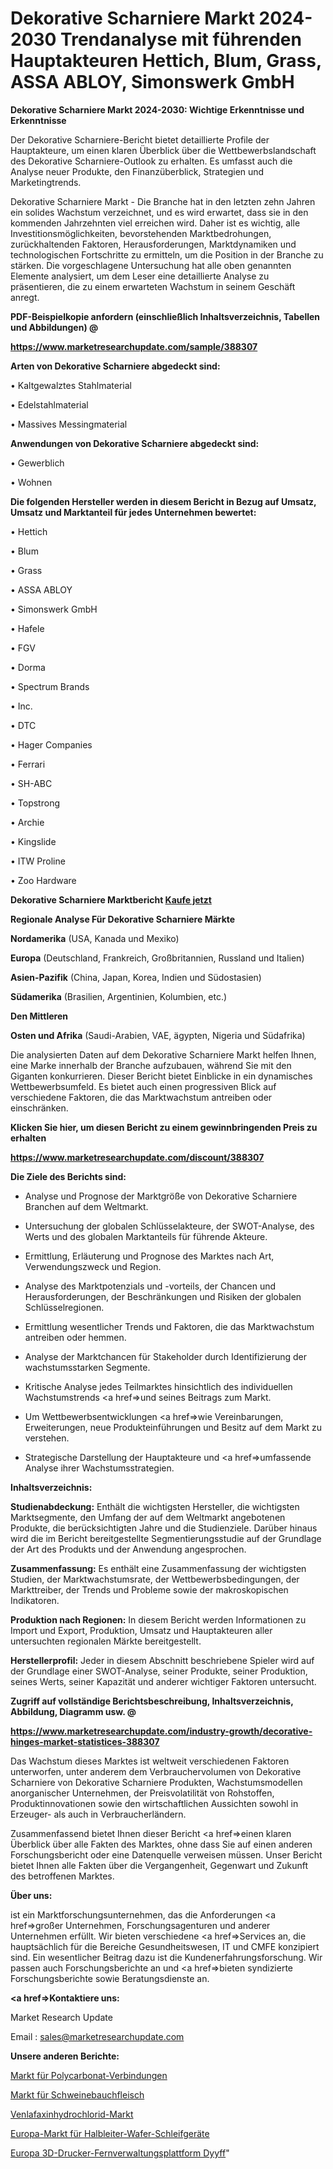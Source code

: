 # Dekorative Scharniere Markt 2024-2030 Trendanalyse mit führenden Hauptakteuren Hettich, Blum, Grass, ASSA ABLOY, Simonswerk GmbH

<strong>Dekorative Scharniere Markt 2024-2030: Wichtige Erkenntnisse und Erkenntnisse</strong>

Der Dekorative Scharniere-Bericht bietet detaillierte Profile der Hauptakteure, um einen klaren Überblick über die Wettbewerbslandschaft des Dekorative Scharniere-Outlook zu erhalten. Es umfasst auch die Analyse neuer Produkte, den Finanzüberblick, Strategien und Marketingtrends.

Dekorative Scharniere Markt - Die Branche hat in den letzten zehn Jahren ein solides Wachstum verzeichnet, und es wird erwartet, dass sie in den kommenden Jahrzehnten viel erreichen wird. Daher ist es wichtig, alle Investitionsmöglichkeiten, bevorstehenden Marktbedrohungen, zurückhaltenden Faktoren, Herausforderungen, Marktdynamiken und technologischen Fortschritte zu ermitteln, um die Position in der Branche zu stärken. Die vorgeschlagene Untersuchung hat alle oben genannten Elemente analysiert, um dem Leser eine detaillierte Analyse zu präsentieren, die zu einem erwarteten Wachstum in seinem Geschäft anregt.



<strong><b>PDF-Beispielkopie anfordern (einschließlich Inhaltsverzeichnis, Tabellen und Abbildungen) @ </b></strong>

<strong><a href=https://www.marketresearchupdate.com/sample/388307>

<strong>https://www.marketresearchupdate.com/sample/388307</u></a></strong></strong>



<strong>Arten von Dekorative Scharniere abgedeckt sind:</strong>

• Kaltgewalztes Stahlmaterial

• Edelstahlmaterial

• Massives Messingmaterial



<strong>Anwendungen von Dekorative Scharniere abgedeckt sind:</strong>

• Gewerblich

• Wohnen



<strong>Die folgenden Hersteller werden in diesem Bericht in Bezug auf Umsatz, Umsatz und Marktanteil für jedes Unternehmen bewertet:</strong>

• Hettich

• Blum

• Grass

• ASSA ABLOY

• Simonswerk GmbH

• Hafele

• FGV

• Dorma

• Spectrum Brands

• Inc.

• DTC

• Hager Companies

• Ferrari

• SH-ABC

• Topstrong

• Archie

• Kingslide

• ITW Proline

• Zoo Hardware



<strong>Dekorative Scharniere Marktbericht <a href=https://www.marketresearchupdate.com/buynow/388307>Kaufe jetzt</a></strong>



<strong>Regionale Analyse Für Dekorative Scharniere Märkte</strong>



<strong>Nordamerika</strong> (USA, Kanada und Mexiko)



<strong>Europa</strong> (Deutschland, Frankreich, Großbritannien, Russland und Italien)



<strong>Asien-Pazifik</strong> (China, Japan, Korea, Indien und Südostasien)



<strong>Südamerika</strong> (Brasilien, Argentinien, Kolumbien, etc.)



<strong>Den Mittleren</strong> 

<strong>Osten und Afrika</strong> (Saudi-Arabien, VAE, ägypten, Nigeria und Südafrika)

Die analysierten Daten auf dem Dekorative Scharniere Markt helfen Ihnen, eine Marke innerhalb der Branche aufzubauen, während Sie mit den Giganten konkurrieren. Dieser Bericht bietet Einblicke in ein dynamisches Wettbewerbsumfeld. Es bietet auch einen progressiven Blick auf verschiedene Faktoren, die das Marktwachstum antreiben oder einschränken.



<strong>Klicken Sie hier, um diesen Bericht zu einem gewinnbringenden Preis zu erhalten
</strong>

<strong><a href=https://www.marketresearchupdate.com/discount/388307>https://www.marketresearchupdate.com/discount/388307</b></u></strong></a>



<strong>Die Ziele des Berichts sind:</strong>

- Analyse und Prognose der Marktgröße von Dekorative Scharniere Branchen auf dem Weltmarkt.

- Untersuchung der globalen Schlüsselakteure, der SWOT-Analyse, des Werts und des globalen Marktanteils für führende Akteure.

- Ermittlung, Erläuterung und Prognose des Marktes nach Art, Verwendungszweck und Region.

- Analyse des Marktpotenzials und -vorteils, der Chancen und Herausforderungen, der Beschränkungen und Risiken der globalen Schlüsselregionen.

- Ermittlung wesentlicher Trends und Faktoren, die das Marktwachstum antreiben oder hemmen.

- Analyse der Marktchancen für Stakeholder durch Identifizierung der wachstumsstarken Segmente.

- Kritische Analyse jedes Teilmarktes hinsichtlich des individuellen Wachstumstrends <a href=>und</a> seines Beitrags zum Markt.

- Um Wettbewerbsentwicklungen <a href=>wie</a> Vereinbarungen, Erweiterungen, neue Produkteinführungen und Besitz auf dem Markt zu verstehen.

- Strategische Darstellung der Hauptakteure und <a href=>umfas</a>sende Analyse ihrer Wachstumsstrategien.



<strong>Inhaltsverzeichnis:</strong>



<strong>Studienabdeckung:</strong> Enthält die wichtigsten Hersteller, die wichtigsten Marktsegmente, den Umfang der auf dem Weltmarkt angebotenen Produkte, die berücksichtigten Jahre und die Studienziele. Darüber hinaus wird die im Bericht bereitgestellte Segmentierungsstudie auf der Grundlage der Art des Produkts und der Anwendung angesprochen.



<strong>Zusammenfassung:</strong> Es enthält eine Zusammenfassung der wichtigsten Studien, der Marktwachstumsrate, der Wettbewerbsbedingungen, der Markttreiber, der Trends und Probleme sowie der makroskopischen Indikatoren.



<strong>Produktion nach Regionen:</strong> In diesem Bericht werden Informationen zu Import und Export, Produktion, Umsatz und Hauptakteuren aller untersuchten regionalen Märkte bereitgestellt.



<strong>Herstellerprofil:</strong> Jeder in diesem Abschnitt beschriebene Spieler wird auf der Grundlage einer SWOT-Analyse, seiner Produkte, seiner Produktion, seines Werts, seiner Kapazität und anderer wichtiger Faktoren untersucht.



<strong><b>Zugriff auf vollständige Berichtsbeschreibung, Inhaltsverzeichnis, Abbildung, Diagramm usw. @ </b></strong>

<strong><a href=https://www.marketresearchupdate.com/industry-growth/decorative-hinges-market-statistices-388307>https://www.marketresearchupdate.com/industry-growth/decorative-hinges-market-statistices-388307</a></strong>

Das Wachstum dieses Marktes ist weltweit verschiedenen Faktoren unterworfen, unter anderem dem Verbrauchervolumen von Dekorative Scharniere von Dekorative Scharniere Produkten, Wachstumsmodellen anorganischer Unternehmen, der Preisvolatilität von Rohstoffen, Produktinnovationen sowie den wirtschaftlichen Aussichten sowohl in Erzeuger- als auch in Verbraucherländern.

Zusammenfassend bietet Ihnen dieser Bericht <a href=>einen</a> klaren Überblick über alle Fakten des Marktes, ohne dass Sie auf einen anderen Forschungsbericht oder eine Datenquelle verweisen müssen. Unser Bericht bietet Ihnen alle Fakten über die Vergangenheit, Gegenwart und Zukunft des betroffenen Marktes.



<strong>Über uns:</strong>

 ist ein Marktforschungsunternehmen, das die Anforderungen <a href=>großer</a> Unternehmen, Forschungsagenturen und anderer Unternehmen erfüllt. Wir bieten verschiedene <a href=>Services</a> an, die hauptsächlich für die Bereiche Gesundheitswesen, IT und CMFE konzipiert sind. Ein wesentlicher Beitrag dazu ist die Kundenerfahrungsforschung. Wir passen auch Forschungsberichte an und <a href=>bieten</a> syndizierte Forschungsberichte sowie Beratungsdienste an.



<strong><a href=>Kontaktiere uns:</a></strong>

Market Research Update

Email : sales@marketresearchupdate.com



<strong>Unsere anderen Berichte:</strong>

<a href=https://www.linkedin.com/pulse/polycarbonate-compound-market-size-historical>Markt für Polycarbonat-Verbindungen</a>

<a href=https://www.linkedin.com/pulse/pork-belly-meat-market-analysis-segment-region>Markt für Schweinebauchfleisch</a>

<a href=https://www.linkedin.com/pulse/venlafaxine-hydrochloride-market-research-report>Venlafaxinhydrochlorid-Markt</a>

<a href=https://www.linkedin.com/pulse/europe-semiconductor-wafer-grinding-equipment-market-2023>Europa-Markt für Halbleiter-Wafer-Schleifgeräte</a>

<a href=https://www.linkedin.com/pulse/europe-3d-printer-remote-management-platform-dyyff/>Europa 3D-Drucker-Fernverwaltungsplattform Dyyff</a>"
